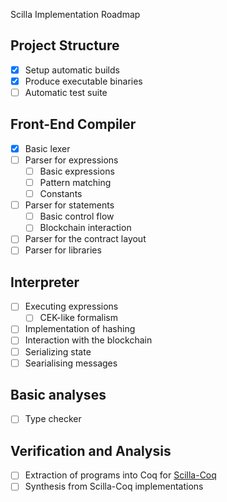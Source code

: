 Scilla Implementation Roadmap

## Project Structure

* [X] Setup automatic builds
* [X] Produce executable binaries
* [ ] Automatic test suite

## Front-End Compiler

* [X] Basic lexer
* [ ] Parser for expressions
  * [ ] Basic expressions
  * [ ] Pattern matching
  * [ ] Constants
* [ ] Parser for statements
  * [ ] Basic control flow
  * [ ] Blockchain interaction
* [ ] Parser for the contract layout
* [ ] Parser for libraries

## Interpreter

* [ ] Executing expressions
  * [ ] CEK-like formalism
* [ ] Implementation of hashing
* [ ] Interaction with the blockchain
* [ ] Serializing state
* [ ] Searialising messages

## Basic analyses

* [ ] Type checker

## Verification and Analysis

* [ ] Extraction of programs into Coq for [Scilla-Coq](https://github.com/ilyasergey/scilla-coq)
* [ ] Synthesis from Scilla-Coq implementations
